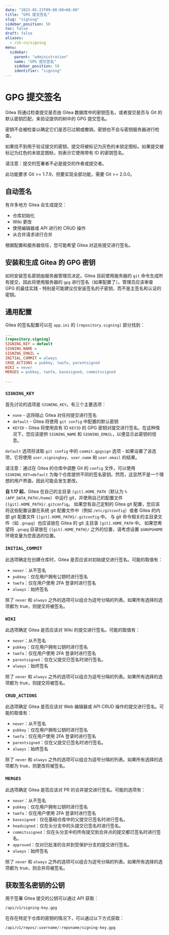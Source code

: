 ```yaml
---
date: "2023-05-23T09:00:00+08:00"
title: "GPG 提交签名"
slug: "signing"
sidebar_position: 50
toc: false
draft: false
aliases:
  - /zh-cn/signing
menu:
  sidebar:
    parent: "administration"
    name: "GPG 提交签名"
    sidebar_position: 50
    identifier: "signing"
---
```


# GPG 提交签名



Gitea 将通过检查提交是否由 Gitea 数据库中的密钥签名，或者提交是否与 Git 的默认密钥匹配，来验证提供的树中的 GPG 提交签名。

密钥不会被检查以确定它们是否已过期或撤销。密钥也不会与密钥服务器进行检查。

如果找不到用于验证提交的密钥，提交将被标记为灰色的未锁定图标。如果提交被标记为红色的未锁定图标，则表示它使用带有 ID 的密钥签名。

请注意：提交的签署者不必是提交的作者或提交者。

此功能要求 Git >= 1.7.9，但要实现全部功能，需要 Git >= 2.0.0。

## 自动签名

有许多地方 Gitea 会生成提交：

- 仓库初始化
- Wiki 更改
- 使用编辑器或 API 进行的 CRUD 操作
- 从合并请求进行合并

根据配置和服务器信任，您可能希望 Gitea 对这些提交进行签名。

## 安装和生成 Gitea 的 GPG 密钥

如何安装签名密钥由服务器管理员决定。Gitea 目前使用服务器的 `git` 命令生成所有提交，因此将使用服务器的 `gpg` 进行签名（如果配置了）。管理员应该审查 GPG 的最佳实践 - 特别是可能建议仅安装签名的子密钥，而不是主签名和认证的密钥。

## 通用配置

Gitea 的签名配置可以在 `app.ini` 的 `[repository.signing]` 部分找到：

```ini
...
[repository.signing]
SIGNING_KEY = default
SIGNING_NAME =
SIGNING_EMAIL =
INITIAL_COMMIT = always
CRUD_ACTIONS = pubkey, twofa, parentsigned
WIKI = never
MERGES = pubkey, twofa, basesigned, commitssigned

...
```

### `SIGNING_KEY`

首先讨论的选项是 `SIGNING_KEY`。有三个主要选项：

- `none` - 这将阻止 Gitea 对任何提交进行签名
- `default` - Gitea 将使用 `git config` 中配置的默认密钥
- `KEYID` - Gitea 将使用具有 ID `KEYID` 的 GPG 密钥对提交进行签名。在这种情况下，您应该提供 `SIGNING_NAME` 和 `SIGNING_EMAIL`，以便显示此密钥的信息。

`default` 选项将读取 `git config` 中的 `commit.gpgsign` 选项 - 如果设置了该选项，它将使用 `user.signingkey`、`user.name` 和 `user.email` 的结果。

请注意：通过在 Gitea 的仓库中调整 Git 的 `config` 文件，可以使用 `SIGNING_KEY=default` 为每个仓库提供不同的签名密钥。然而，这显然不是一个理想的用户界面，因此可能会发生更改。

**自 1.17 起**，Gitea 在自己的主目录 `[git].HOME_PATH`（默认为 `%(APP_DATA_PATH)/home`）中运行 git，并使用自己的配置文件 `{[git].HOME_PATH}/.gitconfig`。
如果您有自己定制的 Gitea git 配置，您应该将这些配置设置在系统 git 配置文件中（例如 `/etc/gitconfig`）或者 Gitea 的内部 git 配置文件 `{[git].HOME_PATH}/.gitconfig` 中。
与 git 命令相关的主目录文件（如 `.gnupg`）也应该放在 Gitea 的 git 主目录 `[git].HOME_PATH` 中。
如果您希望将 `.gnupg` 目录放在 `{[git].HOME_PATH}/` 之外的位置，请考虑设置 `$GNUPGHOME` 环境变量为您首选的位置。

### `INITIAL_COMMIT`

此选项确定在创建仓库时，Gitea 是否应该对初始提交进行签名。可能的取值有：

- `never`：从不签名
- `pubkey`：仅在用户拥有公钥时进行签名
- `twofa`：仅在用户使用 2FA 登录时进行签名
- `always`：始终签名

除了 `never` 和 `always` 之外的选项可以组合为逗号分隔的列表。如果所有选择的选项都为 true，则提交将被签名。

### `WIKI`

此选项确定 Gitea 是否应该对 Wiki 的提交进行签名。可能的取值有：

- `never`：从不签名
- `pubkey`：仅在用户拥有公钥时进行签名
- `twofa`：仅在用户使用 2FA 登录时进行签名
- `parentsigned`：仅在父提交已签名时进行签名。
- `always`：始终签名

除了 `never` 和 `always` 之外的选项可以组合为逗号分隔的列表。如果所有选择的选项都为 true，则提交将被签名。

### `CRUD_ACTIONS`

此选项确定 Gitea 是否应该对 Web 编辑器或 API CRUD 操作的提交进行签名。可能的取值有：

- `never`：从不签名
- `pubkey`：仅在用户拥有公钥时进行签名
- `twofa`：仅在用户使用 2FA 登录时进行签名
- `parentsigned`：仅在父提交已签名时进行签名。
- `always`：始终签名

除了 `never` 和 `always` 之外的选项可以组合为逗号分隔的列表。如果所有选择的选项都为 true，则更改将被签名。

### `MERGES`

此选项确定 Gitea 是否应该对 PR 的合并提交进行签名。可能的选项有：

- `never`：从不签名
- `pubkey`：仅在用户拥有公钥时进行签名
- `twofa`：仅在用户使用 2FA 登录时进行签名
- `basesigned`：仅在基础仓库中的父提交已签名时进行签名。
- `headsigned`：仅在头分支中的头提交已签名时进行签名。
- `commitssigned`：仅在头分支中的所有提交到合并点的提交都已签名时进行签名。
- `approved`：仅对已批准的合并到受保护分支的提交进行签名。
- `always`：始终签名

除了 `never` 和 `always` 之外的选项可以组合为逗号分隔的列表。如果所有选择的选项都为 true，则合并将被签名。

## 获取签名密钥的公钥

用于签署 Gitea 提交的公钥可以通过 API 获取：

```sh
/api/v1/signing-key.gpg
```

在存在特定于仓库的密钥的情况下，可以通过以下方式获取：

```sh
/api/v1/repos/:username/:reponame/signing-key.gpg
```
